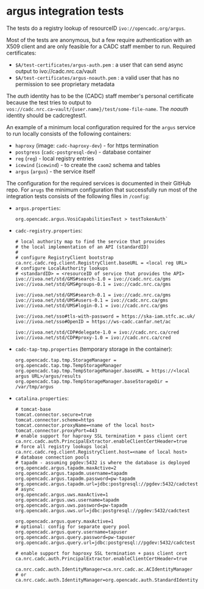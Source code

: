 # argus integration tests

The tests do a registry lookup of resourceID `ivo://opencadc.org/argus`.

Most of the tests are anonymous, but a few require authentication with an X509 client and are only feasible 
for a CADC staff member to run. Required certificates:
* `$A/test-certificates/argus-auth.pem` : a user that can send async output to ivo://cadc.nrc.ca/vault
* `$A/test-certificates/argus-noauth.pem` : a valid user that has no permission to see proprietary metadata

The _auth_ identity has to be the (CADC) staff member's personal certificate because the test tries to output
to `vos://cadc.nrc.ca~vault/{user.name}/test/some-file-name`. The _noauth_ identity should be cadcregtest1.

An example of a minimum local configuration required for the `argus` service to run locally consists of the
following containers:
- `haproxy` (image: `cadc-haproxy-dev`) - for https termination
- `postgress` (`cadc-postgresql-dev`) - database container
- `reg` (`reg`) - local registry entries
- `icewind` (`icewind`) - to create the `caom2` schema and tables
- `argus` (`argus`) - the service itself

The configuration for the required services is documented in their GitHub repo. For `arugs` the minimum
configuration that successfully run most of the integration tests consists of the following files in `/config`:
- `argus.properties`:
    ```
    org.opencadc.argus.VosiCapabilitiesTest > testTokenAuth`
    ```
- `cadc-registry.properties`:
    ```
    # local authority map to find the service that provides
    # the local implementation of an API (standardID)
    #
    # configure RegistryClient bootstrap
    ca.nrc.cadc.reg.client.RegistryClient.baseURL = <local reg URL>
    # configure LocalAuthority lookups
    # <standardID> = <resourceID of service that provides the API>
    ivo://ivoa.net/std/GMS#search-1.0 = ivo://cadc.nrc.ca/gms
    ivo://ivoa.net/std/GMS#groups-0.1 = ivo://cadc.nrc.ca/gms

    ivo://ivoa.net/std/GMS#search-0.1 = ivo://cadc.nrc.ca/gms
    ivo://ivoa.net/std/UMS#users-0.1 = ivo://cadc.nrc.ca/gms
    ivo://ivoa.net/std/UMS#login-0.1 = ivo://cadc.nrc.ca/gms

    ivo://ivoa.net/sso#tls-with-password = https://ska-iam.stfc.ac.uk/
    ivo://ivoa.net/sso#OpenID = https://ws-cadc.canfar.net/ac

    ivo://ivoa.net/std/CDP#delegate-1.0 = ivo://cadc.nrc.ca/cred
    ivo://ivoa.net/std/CDP#proxy-1.0 = ivo://cadc.nrc.ca/cred
    ```

- `cadc-tap-tmp.properties` (temporary storage in the container):
    ```
    org.opencadc.tap.tmp.StorageManager = org.opencadc.tap.tmp.TempStorageManager
    org.opencadc.tap.tmp.TempStorageManager.baseURL = https://<local argus URL>/argus/results
    org.opencadc.tap.tmp.TempStorageManager.baseStorageDir = /var/tmp/argus
  ```

- `catalina.properties`:
    ```
    # tomcat-base
    tomcat.connector.secure=true
    tomcat.connector.scheme=https
    tomcat.connector.proxyName=<name of the local host>
    tomcat.connector.proxyPort=443
    # enable support for haproxy SSL termination + pass client cert
    ca.nrc.cadc.auth.PrincipalExtractor.enableClientCertHeader=true
    # force all registry lookups local
    ca.nrc.cadc.reg.client.RegistryClient.host=<name of local host>
    # database connection pools
    # tapadm - assuming pgdev:5432 is where the database is deployed
    org.opencadc.argus.tapadm.maxActive=2
    org.opencadc.argus.tapadm.username=tapadm
    org.opencadc.argus.tapadm.password=pw-tapadm
    org.opencadc.argus.tapadm.url=jdbc:postgresql://pgdev:5432/cadctest
    # async
    org.opencadc.argus.uws.maxActive=1
    org.opencadc.argus.uws.username=tapadm
    org.opencadc.argus.uws.password=pw-tapadm
    org.opencadc.argus.uws.url=jdbc:postgresql://pgdev:5432/cadctest
    
    org.opencadc.argus.query.maxActive=1
    # optional: config for separate query pool
    org.opencadc.argus.query.username=tapuser
    org.opencadc.argus.query.password=pw-tapuser
    org.opencadc.argus.query.url=jdbc:postgresql://pgdev:5432/cadctest
    
    # enable support for haproxy SSL termination + pass client cert
    ca.nrc.cadc.auth.PrincipalExtractor.enableClientCertHeader=true
    
    ca.nrc.cadc.auth.IdentityManager=ca.nrc.cadc.ac.ACIdentityManager
    # or ca.nrc.cadc.auth.IdentityManager=org.opencadc.auth.StandardIdentityManager
  ```

